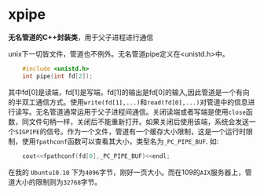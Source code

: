 xpipe
=====

**无名管道的C++封装类**，用于父子进程进行通信

unix下一切皆文件，管道也不例外。无名管道pipe定义在<unistd.h>中。
```c++
	#include <unistd.h>
	int pipe(int fd[2]);
```
其中fd[0]是读端，fd[1]是写端，fd[1]的输出是fd[0]的输入,因此管道是一个有向的半双工通信方式。使用`write(fd[1],...)`和`read(fd[0],...)`对管道中的信息进行读写。无名管道通常运用于父子进程间通信。关闭读端或者写端是使用`close`函数，同文件句柄一样，关闭后不能重新打开。如果关闭后使用该端，系统会发送一个`SIGPIPE`的信号。作为一个文件，管道有一个缓存大小限制，这是一个运行时限制，使用`fpathconf`函数可以查看其大小，类型名为`_PC_PIPE_BUF`.
如:
```c++
	cout<<fpathconf(fd[0],_PC_PIPE_BUF)<<endl;
```
在我的 `Ubuntu10.10` 下为`4096`字节，刚好一页大小。而在109的`AIX`服务器上，管道大小的限制则为`32768`字节。

